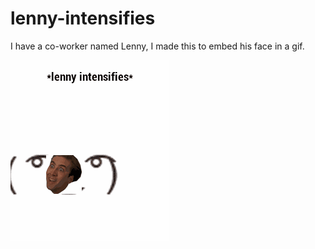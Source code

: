 # lenny-intensifies 

I have a co-worker named Lenny, I made this to embed his face in a gif.

![](examples/yds-lenny.gif)
